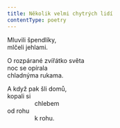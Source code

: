 ```yaml
---
title: Několik velmi chytrých lidí
contentType: poetry
---
```


Mluvili špendlíky,  
mlčeli jehlami.

O rozpárané zvířátko světa  
noc se opírala  
chladnýma rukama.

A když pak šli domů,  
kopali si  
                chlebem  
od rohu  
                k rohu.
